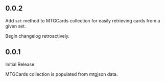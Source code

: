 0.0.2
-----

Add `set` method to MTGCards collection for easily retrieving cards from a given set.

Begin changelog retroactively.

0.0.1
-----

Initial Release.

MTGCards collection is populated from mtgjson data.
